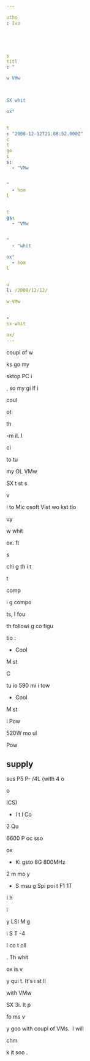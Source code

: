 ```yaml
---

utho
: Ivo 





s
titl
: "

w VMw


 
SX whit

ox"


t
: "2008-12-12T21:08:52.000Z"
c
t
go
i
s: 
  - "VMw


"
  - hom
l


t
gs: 
  - "VMw


"
  - "whit

ox"
  - hom
l


u
l: /2008/12/12/

w-VMw


-
sx-whit

ox/
---
```



 coupl
 of w

ks 
go my 

sktop PC 
i

, so my gi
lf
i


 coul
 
ot 



 th


 
-m
il. I 

ci

 to tu

 my OL
 VMw


 
SX t
st s

v

 i
to 
 Mic
osoft Vist
 wo
kst
tio
 


 
uy 
 

w whit

ox. 
ft

 s


chi
g th
 i
t



t 


 comp

i
g compo


ts, I fou

 th
 followi
g co
figu

tio
:

- Cool

M
st

 C

tu
io
 590 mi
i tow


- Cool

M
st

 


l Pow

 520W mo
ul

 Pow

 supply
- 
sus P5
P-
/4L (with 4 o

o


 
ICS)
- I
t
l Co

 2 Qu

 6600 P
oc
sso
 
ox


- Ki
gsto
 8G
 800MHz 


2 m
mo
y
- S
msu
g Spi
poi
t F1 1T


I h

 
l



y 
 LSI M
g


i
 S
T
-4 

I
 co
t
oll

. Th
 whit

ox is v

y qui
t. It's i
st
ll

 with VMw


 
SX 3i. It p

fo
ms v

y goo
 with 
 coupl
 of VMs.  I will 


chm

k it soo
.






